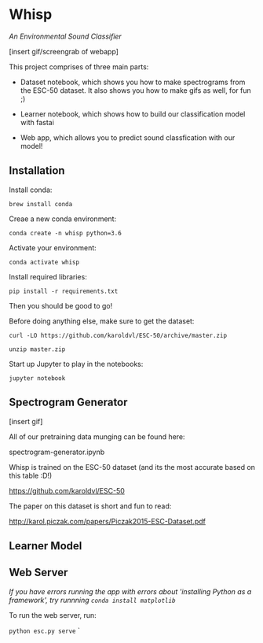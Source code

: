 # Whisp 

_An Environmental Sound Classifier_

[insert gif/screengrab of webapp]

This project comprises of three main parts:

- Dataset notebook, which shows you how to make spectrograms from the ESC-50 dataset. It also shows you how to make gifs as well, for fun ;)

- Learner notebook, which shows how to build our classification model with fastai

- Web app, which allows you to predict sound classfication with our model!

## Installation

Install conda:

`brew install conda`

Creae a new conda environment:

`conda create -n whisp python=3.6`

Activate your environment:

`conda activate whisp`

Install required libraries:

`pip install -r requirements.txt`

Then you should be good to go!

Before doing anything else, make sure to get the dataset: 

`curl -LO https://github.com/karoldvl/ESC-50/archive/master.zip`

`unzip master.zip`

Start up Jupyter to play in the notebooks:

`jupyter notebook`

## Spectrogram Generator

[insert gif]

All of our pretraining data munging can be found here:

spectrogram-generator.ipynb

Whisp is trained on the ESC-50 dataset (and its the most accurate based on this table :D!)

https://github.com/karoldvl/ESC-50

The paper on this dataset is short and fun to read:

http://karol.piczak.com/papers/Piczak2015-ESC-Dataset.pdf

## Learner Model


## Web Server

_If you have errors running the app with errors about 'installing Python as a framework', try runnning `conda install matplotlib`_

To run the web server, run:

`python esc.py serve`
`
